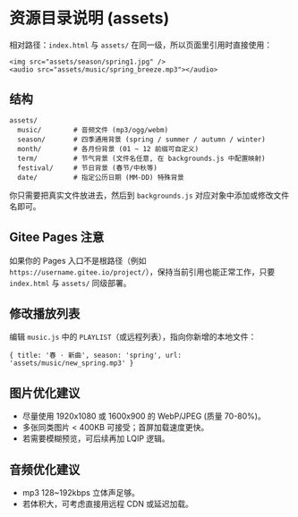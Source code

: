 # 资源目录说明 (assets)

相对路径：`index.html` 与 `assets/` 在同一级，所以页面里引用时直接使用：

```
<img src="assets/season/spring1.jpg" />
<audio src="assets/music/spring_breeze.mp3"></audio>
```

## 结构
```
assets/
  music/        # 音频文件 (mp3/ogg/webm)
  season/       # 四季通用背景 (spring / summer / autumn / winter)
  month/        # 各月份背景 (01 ~ 12 前缀可自定义)
  term/         # 节气背景 (文件名任意, 在 backgrounds.js 中配置映射)
  festival/     # 节日背景 (春节/中秋等)
  date/         # 指定公历日期 (MM-DD) 特殊背景
```

你只需要把真实文件放进去，然后到 `backgrounds.js` 对应对象中添加或修改文件名即可。

## Gitee Pages 注意
如果你的 Pages 入口不是根路径（例如 `https://username.gitee.io/project/`），保持当前引用也能正常工作，只要 `index.html` 与 `assets/` 同级部署。

## 修改播放列表
编辑 `music.js` 中的 `PLAYLIST`（或远程列表），指向你新增的本地文件：
```
{ title: '春 · 新曲', season: 'spring', url: 'assets/music/new_spring.mp3' }
```

## 图片优化建议
- 尽量使用 1920x1080 或 1600x900 的 WebP/JPEG (质量 70-80%)。
- 多张同类图片 < 400KB 可接受；首屏加载速度更快。
- 若需要模糊预览，可后续再加 LQIP 逻辑。

## 音频优化建议
- mp3 128~192kbps 立体声足够。
- 若体积大，可考虑直接用远程 CDN 或延迟加载。

